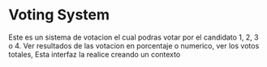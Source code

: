 # Voting System
Este es un sistema de votacion el cual podras votar por el candidato 1, 2, 3 o 4. Ver resultados de las votacion en porcentaje o numerico, ver los votos totales, Esta interfaz la realice creando un contexto 


